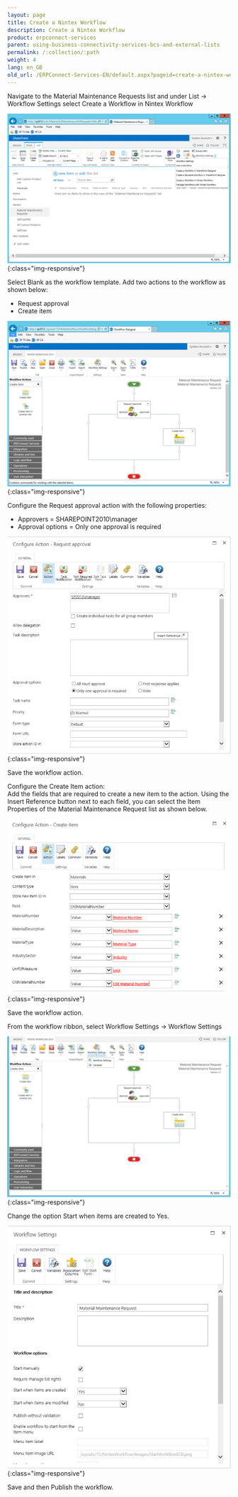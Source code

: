 ```yaml
---
layout: page
title: Create a Nintex Workflow
description: Create a Nintex Workflow
product: erpconnect-services
parent: using-business-connectivity-services-bcs-and-external-lists
permalink: /:collection/:path
weight: 4
lang: en_GB
old_url: /ERPConnect-Services-EN/default.aspx?pageid=create-a-nintex-workflow
---
```


Navigate to the Material Maintenance Requests list and under List -> Workflow Settings select Create a Workflow in Nintex Workflow 

![Nintex-SP-List-Create-WF](/img/content/Nintex-SP-List-Create-WF.jpg){:class="img-responsive"}

Select Blank as the workflow template.
Add two actions to the workflow as shown below:

- Request approval 
- Create item 

![Nintex-SP-List-Initial-WF](/img/content/Nintex-SP-List-Initial-WF.jpg){:class="img-responsive"}

Configure the Request approval action with the following properties:

- Approvers = SHAREPOINT2010\manager
- Approval options = Only one approval is required

![Nintex-SP-List-WF-Action-RA](/img/content/Nintex-SP-List-WF-Action-RA.jpg){:class="img-responsive"}

Save the workflow action.

Configure the Create Item action:<br>
Add the fields that are required to create a new item to the action. Using the Insert Reference button next to each field, you can select the Item Properties of the Material Maintenance Request list as shown below.

![Nintex-SP-List-WF-Action-Create-Item](/img/content/Nintex-SP-List-WF-Action-Create-Item.jpg){:class="img-responsive"}

Save the workflow action.

From the workflow ribbon, select Workflow Settings -> Workflow Settings 

![Nintex-SP-List-WF-Settings](/img/content/Nintex-SP-List-WF-Settings.jpg){:class="img-responsive"}

Change the option Start when items are created to Yes. 

![Nintex-SP-List-WF-Settings-2](/img/content/Nintex-SP-List-WF-Settings-2.jpg){:class="img-responsive"}

Save and then Publish the workflow. 